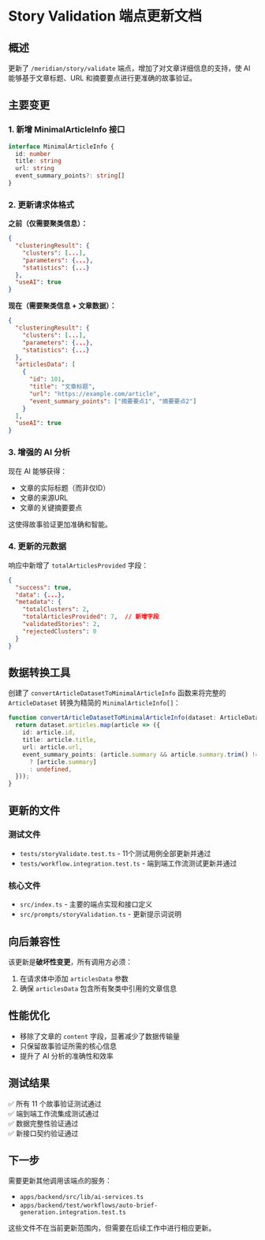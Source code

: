 # Story Validation 端点更新文档

## 概述

更新了 `/meridian/story/validate` 端点，增加了对文章详细信息的支持，使 AI 能够基于文章标题、URL 和摘要要点进行更准确的故事验证。

## 主要变更

### 1. 新增 MinimalArticleInfo 接口

```typescript
interface MinimalArticleInfo {
  id: number
  title: string
  url: string
  event_summary_points?: string[]
}
```

### 2. 更新请求体格式

**之前（仅需要聚类信息）：**
```json
{
  "clusteringResult": {
    "clusters": [...],
    "parameters": {...},
    "statistics": {...}
  },
  "useAI": true
}
```

**现在（需要聚类信息 + 文章数据）：**
```json
{
  "clusteringResult": {
    "clusters": [...],
    "parameters": {...},
    "statistics": {...}
  },
  "articlesData": [
    {
      "id": 101,
      "title": "文章标题",
      "url": "https://example.com/article",
      "event_summary_points": ["摘要要点1", "摘要要点2"]
    }
  ],
  "useAI": true
}
```

### 3. 增强的 AI 分析

现在 AI 能够获得：
- 文章的实际标题（而非仅ID）
- 文章的来源URL
- 文章的关键摘要要点

这使得故事验证更加准确和智能。

### 4. 更新的元数据

响应中新增了 `totalArticlesProvided` 字段：
```json
{
  "success": true,
  "data": {...},
  "metadata": {
    "totalClusters": 2,
    "totalArticlesProvided": 7,  // 新增字段
    "validatedStories": 2,
    "rejectedClusters": 0
  }
}
```

## 数据转换工具

创建了 `convertArticleDatasetToMinimalArticleInfo` 函数来将完整的 `ArticleDataset` 转换为精简的 `MinimalArticleInfo[]`：

```typescript
function convertArticleDatasetToMinimalArticleInfo(dataset: ArticleDataset): MinimalArticleInfo[] {
  return dataset.articles.map(article => ({
    id: article.id,
    title: article.title,
    url: article.url,
    event_summary_points: (article.summary && article.summary.trim() !== '') 
      ? [article.summary] 
      : undefined,
  }));
}
```

## 更新的文件

### 测试文件
- `tests/storyValidate.test.ts` - 11个测试用例全部更新并通过
- `tests/workflow.integration.test.ts` - 端到端工作流测试更新并通过

### 核心文件
- `src/index.ts` - 主要的端点实现和接口定义
- `src/prompts/storyValidation.ts` - 更新提示词说明

## 向后兼容性

该更新是**破坏性变更**，所有调用方必须：

1. 在请求体中添加 `articlesData` 参数
2. 确保 `articlesData` 包含所有聚类中引用的文章信息

## 性能优化

- 移除了文章的 `content` 字段，显著减少了数据传输量
- 只保留故事验证所需的核心信息
- 提升了 AI 分析的准确性和效率

## 测试结果

✅ 所有 11 个故事验证测试通过  
✅ 端到端工作流集成测试通过  
✅ 数据完整性验证通过  
✅ 新接口契约验证通过  

## 下一步

需要更新其他调用该端点的服务：
- `apps/backend/src/lib/ai-services.ts`
- `apps/backend/test/workflows/auto-brief-generation.integration.test.ts`

这些文件不在当前更新范围内，但需要在后续工作中进行相应更新。 